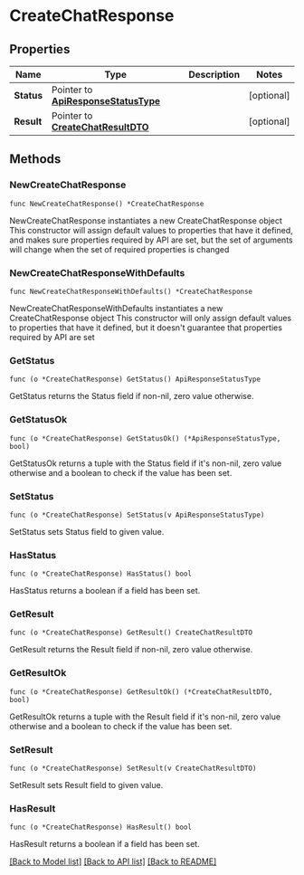 # CreateChatResponse

## Properties

Name | Type | Description | Notes
------------ | ------------- | ------------- | -------------
**Status** | Pointer to [**ApiResponseStatusType**](ApiResponseStatusType.md) |  | [optional] 
**Result** | Pointer to [**CreateChatResultDTO**](CreateChatResultDTO.md) |  | [optional] 

## Methods

### NewCreateChatResponse

`func NewCreateChatResponse() *CreateChatResponse`

NewCreateChatResponse instantiates a new CreateChatResponse object
This constructor will assign default values to properties that have it defined,
and makes sure properties required by API are set, but the set of arguments
will change when the set of required properties is changed

### NewCreateChatResponseWithDefaults

`func NewCreateChatResponseWithDefaults() *CreateChatResponse`

NewCreateChatResponseWithDefaults instantiates a new CreateChatResponse object
This constructor will only assign default values to properties that have it defined,
but it doesn't guarantee that properties required by API are set

### GetStatus

`func (o *CreateChatResponse) GetStatus() ApiResponseStatusType`

GetStatus returns the Status field if non-nil, zero value otherwise.

### GetStatusOk

`func (o *CreateChatResponse) GetStatusOk() (*ApiResponseStatusType, bool)`

GetStatusOk returns a tuple with the Status field if it's non-nil, zero value otherwise
and a boolean to check if the value has been set.

### SetStatus

`func (o *CreateChatResponse) SetStatus(v ApiResponseStatusType)`

SetStatus sets Status field to given value.

### HasStatus

`func (o *CreateChatResponse) HasStatus() bool`

HasStatus returns a boolean if a field has been set.

### GetResult

`func (o *CreateChatResponse) GetResult() CreateChatResultDTO`

GetResult returns the Result field if non-nil, zero value otherwise.

### GetResultOk

`func (o *CreateChatResponse) GetResultOk() (*CreateChatResultDTO, bool)`

GetResultOk returns a tuple with the Result field if it's non-nil, zero value otherwise
and a boolean to check if the value has been set.

### SetResult

`func (o *CreateChatResponse) SetResult(v CreateChatResultDTO)`

SetResult sets Result field to given value.

### HasResult

`func (o *CreateChatResponse) HasResult() bool`

HasResult returns a boolean if a field has been set.


[[Back to Model list]](../README.md#documentation-for-models) [[Back to API list]](../README.md#documentation-for-api-endpoints) [[Back to README]](../README.md)


